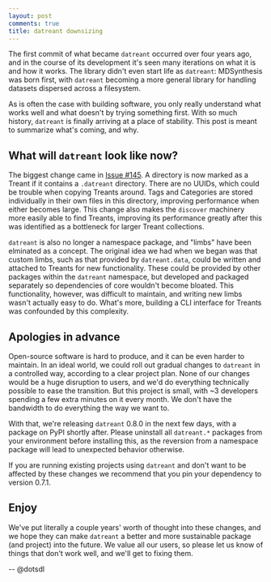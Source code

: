 ```yaml
---
layout: post
comments: true
title: datreant downsizing
---
```


The first commit of what became `datreant` occurred over four years ago, and in the course of its development it's seen many iterations on what it is and how it works.
The library didn't even start life as `datreant`: MDSynthesis was born first, with `datreant` becoming a more general library for handling datasets dispersed across a filesystem.

As is often the case with building software, you only really understand what works well and what doesn't by trying something first.
With so much history, `datreant` is finally arriving at a place of stability.
This post is meant to summarize what's coming, and why.

## What will `datreant` look like now?

The biggest change came in [Issue #145](https://github.com/datreant/datreant.core/pull/145).
A directory is now marked as a Treant if it contains a `.datreant` directory.
There are no UUIDs, which could be trouble when copying Treants around.
Tags and Categories are stored individually in their own files in this directory, improving performance when either becomes large.
This change also makes the `discover` machinery more easily able to find Treants,
improving its performance greatly after this was identified as a bottleneck for larger Treant collections.

`datreant` is also no longer a namespace package, and "limbs" have been elminated as a concept.
The original idea we had when we began was that custom limbs, such as that provided by `datreant.data`, could be written and attached to Treants for new functionality.
These could be provided by other packages within the `datreant` namespace, but developed and packaged separately so dependencies of core wouldn't become bloated.
This functionality, however, was difficult to maintain, and writing new limbs wasn't actually easy to do.
What's more, building a CLI interface for Treants was confounded by this complexity.

## Apologies in advance

Open-source software is hard to produce, and it can be even harder to maintain.
In an ideal world, we could roll out gradual changes to `datreant` in a controlled way, according to a clear project plan.
None of our changes would be a huge disruption to users, and we'd do everything technically possible to ease the transition.
But this project is small, with ~3 developers spending a few extra minutes on it every month.
We don't have the bandwidth to do everything the way we want to.

With that, we're releasing `datreant` 0.8.0 in the next few days, with a package on PyPI shortly after.
Please uninstall all `datreant.*` packages from your environment before installing this, as the reversion from a namespace package will lead to unexpected behavior otherwise.

If you are running existing projects using `datreant` and don't want to be affected by these changes
we recommend that you pin your dependency to version 0.7.1.

## Enjoy

We've put literally a couple years' worth of thought into these changes, and we hope they can make `datreant` a better and more sustainable package (and project) into the future.
We value all our users, so please let us know of things that don't work well, and we'll get to fixing them.


-- @dotsdl
